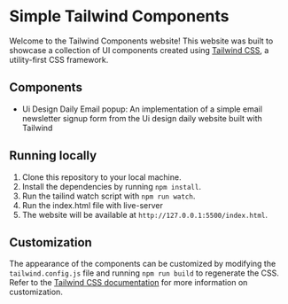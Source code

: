 # Simple Tailwind Components

Welcome to the Tailwind Components website! This website was built to showcase a collection of UI components created using [Tailwind CSS](https://tailwindcss.com/), a utility-first CSS framework.

## Components

- Ui Design Daily Email popup: An implementation of a simple email newsletter signup form from the Ui design daily website built with Tailwind

## Running locally

1. Clone this repository to your local machine.
2. Install the dependencies by running `npm install`.
3. Run the tailind watch script with `npm run watch`.
4. Run the index.html file with live-server
4. The website will be available at `http://127.0.0.1:5500/index.html`.


## Customization

The appearance of the components can be customized by modifying the `tailwind.config.js` file and running `npm run build` to regenerate the CSS. Refer to the [Tailwind CSS documentation](https://tailwindcss.com/docs) for more information on customization.
